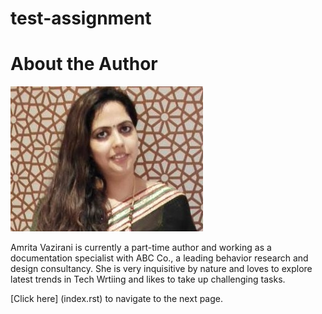 # test-assignment

# About the Author

![Amrita Vazirani](Amrita.jpg)
     

Amrita Vazirani is currently a part-time author and working as a documentation specialist with ABC Co., a leading behavior research and design consultancy. She is very inquisitive by nature and loves to explore latest trends in Tech Wrtiing and likes to take up challenging tasks.

[Click here] (index.rst) to navigate to the next page.
